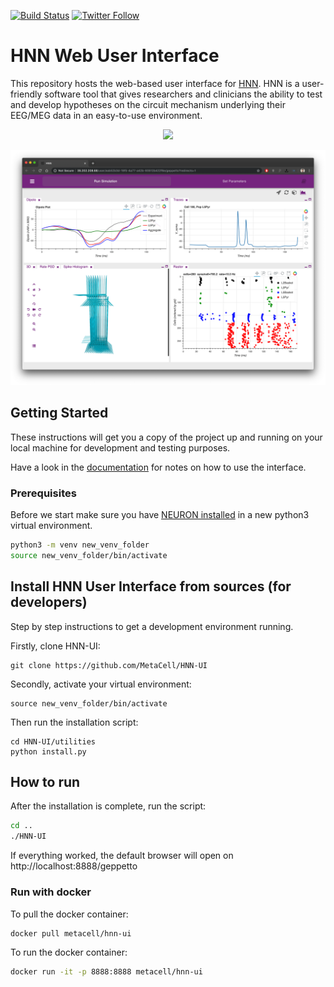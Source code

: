 [![Build Status](https://travis-ci.org/MetaCell/nwb-explorer.svg?branch=development)](https://travis-ci.org/MetaCell/HNN-UI)
[![Twitter Follow](https://img.shields.io/twitter/follow/metacell.svg?label=follow&style=social)](https://twitter.com/metacell)


# HNN Web User Interface

This repository hosts the web-based user interface for [HNN](https://hnn.brown.edu/). HNN is a user-friendly software tool that gives researchers and clinicians the ability to test and develop hypotheses on the circuit mechanism underlying their EEG/MEG data in an easy-to-use environment.
<p align="center">
    <img src="https://hnn.brown.edu/wp-content/uploads/2018/05/mainlogo3.png" height="80"/>
</p>

![](https://raw.githubusercontent.com/MetaCell/HNN-UI/development/docs/wiki6.png)

## Getting Started

These instructions will get you a copy of the project up and running on your local machine for development and testing purposes. 

Have a look in the [documentation](https://github.com/MetaCell/HNN-UI/wiki) for notes on how to use the interface.

### Prerequisites 
Before we start make sure you have [NEURON installed](https://github.com/MetaCell/NetPyNE-UI/wiki/Installing-NEURON-version-7.6.2-with-crxd) in a new python3 virtual environment.

```bash
python3 -m venv new_venv_folder
source new_venv_folder/bin/activate
```

## Install HNN User Interface from sources (for developers)
Step by step instructions to get a development environment running.

Firstly, clone HNN-UI:
```
git clone https://github.com/MetaCell/HNN-UI
```
Secondly, activate your virtual environment:
```
source new_venv_folder/bin/activate
```
Then run the installation script:
```
cd HNN-UI/utilities
python install.py
```

## How to run

After the installation is complete, run the script:
```bash
cd ..
./HNN-UI
```
If everything worked, the default browser will open on http://localhost:8888/geppetto

### Run with docker
To pull the docker container:
```bash
docker pull metacell/hnn-ui
```
To run the docker container:
```bash
docker run -it -p 8888:8888 metacell/hnn-ui
```
